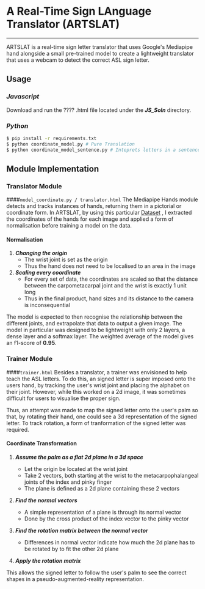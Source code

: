 A Real-Time Sign LAnguage Translator (ARTSLAT)
===
---

ARTSLAT is a real-time sign letter translator that uses Google's Mediapipe hand alongside a small pre-trained model to 
create a lightweight translator that uses a webcam to detect the correct ASL sign letter.

## **Usage**

### _Javascript_

Download and run the ???? .html file located under the **_JS_Soln_** directory.

### _Python_
``` bash
$ pip install -r requirements.txt
$ python coordinate_model.py # Pure Translation
$ python coordinate_model_sentence.py # Inteprets letters in a sentence
```


## Module Implementation

### Translator Module
####```model_coordinate.py / translator.html```
The Mediapipe Hands module detects and tracks instances of hands, 
returning them in a pictorial or coordinate form. In ARTSLAT, by using this particular
[Dataset](https://www.kaggle.com/grassknoted/asl-alphabet)
, I extracted the coordinates of the hands for each image and applied a form of normalisation
before training a model on the data.

#### Normalisation
1. **_Changing the origin_**
    * The wrist joint is set as the origin
    * Thus the hand does not need to be localised to an area in the image
2. **_Scaling every coordinate_**
    * For every set of data, the coordinates are scaled so that the distance between the
    carpometacarpal joint and the wrist is exactly 1 unit long
    * Thus in the final product, hand sizes and its distance to the camera is inconsequential
    

The model is expected to then recognise the relationship between the different joints, and
extrapolate that data to output a given image. The model in particular was designed to be lightweight
with only 2 layers, a dense layer and a softmax layer. The weighted average of the model gives an f1-score
of **0.95**.

### Trainer Module
####```trainer.html```
Besides a translator, a trainer was envisioned to help teach the ASL letters. To do this, an signed letter
is super imposed onto the users hand, by tracking the user's wrist joint and
placing the alphabet on their joint. However, while this worked on a 2d image, it was sometimes difficult
for users to visualise the proper sign.

Thus, an attempt was made to map the signed letter onto the user's palm so that, by rotating their hand,
one could see a 3d representation of the signed letter. To track rotation, a form of tranformation of the signed letter
was required.

#### Coordinate Transformation
1. **_Assume the palm as a flat 2d plane in a 3d space_**
    * Let the origin be located at the wrist joint
    * Take 2 vectors, both starting at the wrist to the metacarpophalangeal 
      joints of the index and pinky finger
    * The plane is defined as a 2d plane containing these 2 vectors
    
2. **_Find the normal vectors_**
    * A simple representation of a plane is through its normal vector
    * Done by the cross product of the index vector to the pinky vector

3. **_Find the rotation matrix between the normal vector_**
    * Differences in normal vector indicate how much the 2d plane has to be rotated by to fit the other 2d plane

4. **_Apply the rotation matrix_**

This allows the signed letter to follow the user's palm to see the correct shapes in a pseudo-augmented-reality representation.

